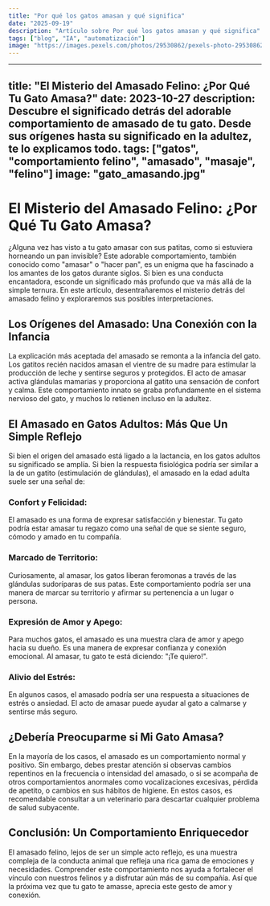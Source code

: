 ```yaml
---
title: "Por qué los gatos amasan y qué significa"
date: "2025-09-19"
description: "Artículo sobre Por qué los gatos amasan y qué significa"
tags: ["blog", "IA", "automatización"]
image: "https://images.pexels.com/photos/29530862/pexels-photo-29530862.jpeg?auto=compress&cs=tinysrgb&h=350"
---
```


---
title: "El Misterio del Amasado Felino: ¿Por Qué Tu Gato Amasa?"
date: 2023-10-27
description: Descubre el significado detrás del adorable comportamiento de amasado de tu gato. Desde sus orígenes hasta su significado en la adultez, te lo explicamos todo.
tags: ["gatos", "comportamiento felino", "amasado", "masaje", "felino"]
image: "gato_amasando.jpg"
---

# El Misterio del Amasado Felino: ¿Por Qué Tu Gato Amasa?

¿Alguna vez has visto a tu gato amasar con sus patitas, como si estuviera horneando un pan invisible? Este adorable comportamiento, también conocido como "amasar" o "hacer pan", es un enigma que ha fascinado a los amantes de los gatos durante siglos.  Si bien es una conducta encantadora, esconde un significado más profundo que va más allá de la simple ternura.  En este artículo, desentrañaremos el misterio detrás del amasado felino y exploraremos sus posibles interpretaciones.


## Los Orígenes del Amasado: Una Conexión con la Infancia

La explicación más aceptada del amasado se remonta a la infancia del gato.  Los gatitos recién nacidos amasan el vientre de su madre para estimular la producción de leche y sentirse seguros y protegidos.  El acto de amasar activa glándulas mamarias y proporciona al gatito una sensación de confort y calma.  Este comportamiento innato se graba profundamente en el sistema nervioso del gato, y muchos lo retienen incluso en la adultez.


## El Amasado en Gatos Adultos: Más Que Un Simple Reflejo

Si bien el origen del amasado está ligado a la lactancia, en los gatos adultos su significado se amplía.  Si bien la respuesta fisiológica podría ser similar a la de un gatito (estimulación de glándulas),  el amasado en la edad adulta suele ser una señal de:

### Confort y Felicidad:

El amasado es una forma de expresar satisfacción y bienestar.  Tu gato podría estar amasar tu regazo como una señal de que se siente seguro, cómodo y amado en tu compañía.

### Marcado de Territorio:

Curiosamente, al amasar, los gatos liberan feromonas a través de las glándulas sudoríparas de sus patas.  Este comportamiento podría ser una manera de marcar su territorio y afirmar su pertenencia a un lugar o persona.

### Expresión de Amor y Apego:

Para muchos gatos, el amasado es una muestra clara de amor y apego hacia su dueño.  Es una manera de expresar confianza y conexión emocional.  Al amasar, tu gato te está diciendo: "¡Te quiero!".

### Alivio del Estrés:

En algunos casos, el amasado podría ser una respuesta a situaciones de estrés o ansiedad.  El acto de amasar puede ayudar al gato a calmarse y sentirse más seguro.


## ¿Debería Preocuparme si Mi Gato Amasa?

En la mayoría de los casos, el amasado es un comportamiento normal y positivo.  Sin embargo, debes prestar atención si observas cambios repentinos en la frecuencia o intensidad del amasado, o si se acompaña de otros comportamientos anormales como vocalizaciones excesivas, pérdida de apetito, o cambios en sus hábitos de higiene.  En estos casos, es recomendable consultar a un veterinario para descartar cualquier problema de salud subyacente.


## Conclusión: Un Comportamiento Enriquecedor

El amasado felino, lejos de ser un simple acto reflejo, es una muestra compleja de la conducta animal que refleja una rica gama de emociones y necesidades.  Comprender este comportamiento nos ayuda a fortalecer el vínculo con nuestros felinos y a disfrutar aún más de su compañía.  Así que la próxima vez que tu gato te amasse, aprecia este gesto de amor y conexión.
